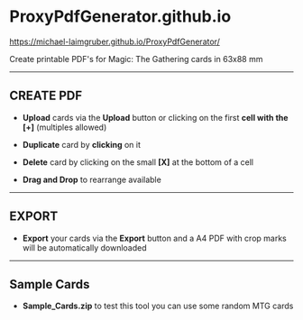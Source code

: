 # ProxyPdfGenerator.github.io
https://michael-laimgruber.github.io/ProxyPdfGenerator/


Create printable PDF's for Magic: The Gathering cards in 63x88 mm

------------
CREATE PDF
------------


* **Upload** cards via the **Upload** button or clicking on the first **cell with the [+]** (multiples allowed)

* **Duplicate** card by **clicking** on it

* **Delete** card by clicking on the small **[X]** at the bottom of a cell

* **Drag and Drop** to rearrange available

------------
EXPORT
------------

* **Export** your cards via the **Export** button and a A4 PDF with crop marks will be automatically downloaded

------------
Sample Cards
------------

* **Sample_Cards.zip** to test this tool you can use some random MTG cards
